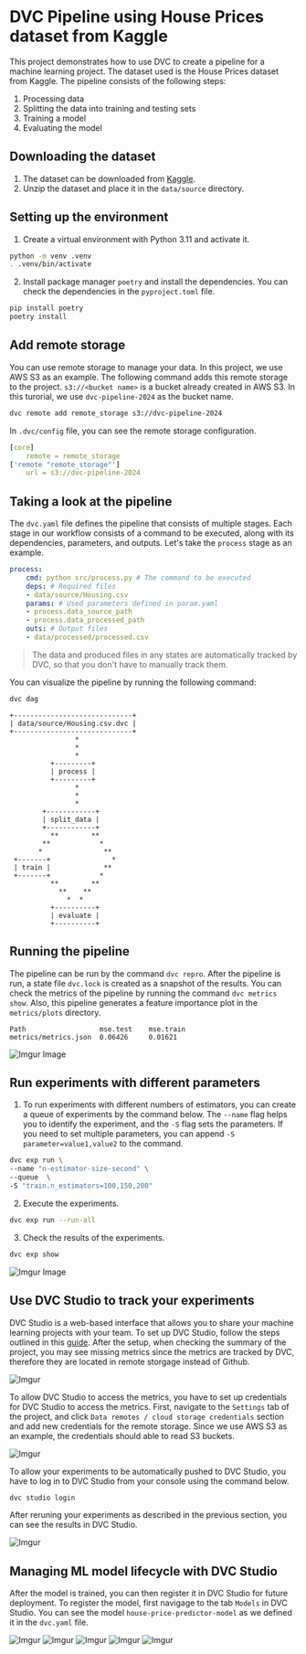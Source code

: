 # DVC Pipeline using House Prices dataset from Kaggle

This project demonstrates how to use DVC to create a pipeline for a machine learning project. The dataset used is the House Prices dataset from Kaggle. The pipeline consists of the following steps:
1. Processing data
2. Splitting the data into training and testing sets
3. Training a model
4. Evaluating the model

## Downloading the dataset

1. The dataset can be downloaded from [Kaggle](https://www.kaggle.com/datasets/yasserh/housing-prices-dataset).
2. Unzip the dataset and place it in the `data/source` directory.

## Setting up the environment

1. Create a virtual environment with Python 3.11 and activate it.

```bash
python -m venv .venv
. .venv/bin/activate
```

2. Install package manager `poetry` and install the dependencies. You can check the dependencies in the `pyproject.toml` file.

```bash
pip install poetry
poetry install
```

## Add remote storage

You can use remote storage to manage your data. In this project, we use AWS S3 as an example. The following command adds this remote storage to the project. `s3://<bucket name>` is a bucket already created in AWS S3. In this turorial, we use `dvc-pipeline-2024` as the bucket name.
```bash
dvc remote add remote_storage s3://dvc-pipeline-2024
```

In `.dvc/config` file, you can see the remote storage configuration.

```yaml
[core]
    remote = remote_storage
['remote "remote_storage"']
    url = s3://dvc-pipeline-2024
```

## Taking a look at the pipeline

The `dvc.yaml` file defines the pipeline that consists of multiple stages. Each stage in our workflow consists of a command to be executed, along with its dependencies, parameters, and outputs. Let's take the `process` stage as an example.

```yaml
process:
    cmd: python src/process.py # The command to be executed
    deps: # Required files
    - data/source/Housing.csv
    params: # Used parameters defined in param.yaml
    - process.data_source_path
    - process.data_processed_path
    outs: # Output files
    - data/processed/processed.csv
```

> The data and produced files in any states are automatically tracked by DVC, so that you don't have to manually track them.

You can visualize the pipeline by running the following command:

```bash
dvc dag
```
```
+-----------------------------+  
| data/source/Housing.csv.dvc |  
+-----------------------------+  
                *                
                *                
                *                
          +---------+            
          | process |            
          +---------+            
                *                
                *                
                *                
        +------------+           
        | split_data |           
        +------------+           
          **        **           
        **            *          
       *               **        
 +-------+               *       
 | train |             **        
 +-------+            *          
          **        **           
            **    **             
              *  *               
          +----------+           
          | evaluate |           
          +----------+          
```

## Running the pipeline

The pipeline can be run by the command `dvc repro`. After the pipeline is run, a state file `dvc.lock` is created as a snapshot of the results. You can check the metrics of the pipeline by running the command `dvc metrics show`. Also, this pipeline generates a feature importance plot in the `metrics/plots` directory.

```
Path                  mse.test    mse.train
metrics/metrics.json  0.06426     0.01621
```
![Imgur Image](https://imgur.com/BNHFxyg.jpg)

## Run experiments with different parameters

1. To run experiments with different numbers of estimators, you can create a queue of experiments by the command below. The `--name` flag helps you to identify the experiment, and the `-S` flag sets the parameters. If you need to set multiple parameters, you can append `-S parameter=value1,value2` to the command.

```bash
dvc exp run \
--name "n-estimator-size-second" \
--queue  \
-S "train.n_estimators=100,150,200"
```

2. Execute the experiments.
```bash
dvc exp run --run-all
```

3. Check the results of the experiments.
```bash
dvc exp show
```
![Imgur Image](https://imgur.com/KuxZjKT.jpg)

## Use DVC Studio to track your experiments

DVC Studio is a web-based interface that allows you to share your machine learning projects with your team. To set up DVC Studio, follow the steps outlined in this [guide](https://dvc.org/doc/studio/user-guide/experiments/create-a-project). After the setup, when checking the summary of the project, you may see missing metrics since the metrics are tracked by DVC, therefore they are located in remote storgage instead of Github. 

![Imgur](https://i.imgur.com/nfRhG5I.png)


To allow DVC Studio to access the metrics, you have to set up credentials for DVC Studio to access the metrics. First, navigate to the `Settings` tab of the project, and click `Data remotes / cloud storage credentials` section and add new credentials for the remote storage. Since we use AWS S3 as an example, the credentials should able to read S3 buckets.

![Imgur](https://i.imgur.com/EstJaJ9.png)


To allow your experiments to be automatically pushed to DVC Studio, you have to log in to DVC Studio from your console using the command below. 

```bash
dvc studio login
```

After reruning your experiments as described in the previous section, you can see the results in DVC Studio.

![Imgur](https://i.imgur.com/tWux5Uy.png)

## Managing ML model lifecycle with DVC Studio

After the model is trained, you can then register it in DVC Studio for future deployment. To register the model, first navigage to the tab `Models` in DVC Studio. You can see the model `house-price-predictor-model` as we defined it in the `dvc.yaml` file. 

![Imgur](https://imgur.com/Oclbw7T.jpg)
![Imgur](https://i.imgur.com/M9bmq5Z.png)
![Imgur](https://i.imgur.com/4ymCIeS.png)
![Imgur](https://i.imgur.com/Mx1Jyxx.png)
![Imgur](https://i.imgur.com/grvRJk4.png)
